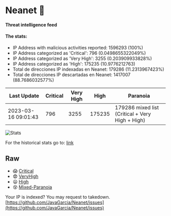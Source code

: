 # Neanet :hocho:
#### Threat intelligence feed
#### The stats:

- IP Address with malicious activities reported: 1596293 (100%)
- IP Address categorized as 'Critical':  796 (0.0498655322049%)
- IP Address categorized as 'Very High':  3255 (0.203909933828%)
- IP Address categorized as 'High':  175235 (10.9776212763)
- Total de direcciones IP indexadas en Neanet:  179286 (11.2313967423%)
- Total de direcciones IP descartadas en Neanet:  1417007 (88.7686032577%)

| Last Update | Critical | Very High | High | Paranoia |
| --- | --- | --- | --- | --- |
| 2023-03-16 09:01:43 | 796 | 3255 | 175235 | 179286 mixed list (Critical + Very High + High)|

![Stats](https://docs.google.com/spreadsheets/d/e/2PACX-1vSnaNMIXVabIpDJjufMlzH7poXnshF3mgd8Is1g9ytUEzVsP5my4Trn8f-xkoLLQ38xpL3HtmUexLo6/pubchart?oid=501124687&format=image)

For the historical stats go to: [link](/stats.csv)
## Raw
- :scream: [Critical](https://raw.githubusercontent.com/JavaGarcia/Neanet/master/blacklists/neanet_critical.txt)
- :fearful: [VeryHigh](https://raw.githubusercontent.com/JavaGarcia/Neanet/master/blacklists/neanet_veryHigh.txtt)
- :frowning: [High](https://raw.githubusercontent.com/JavaGarcia/Neanet/master/blacklists/neanet_high.txt)
- :dizzy_face: [Mixed-Paranoia](https://raw.githubusercontent.com/JavaGarcia/Neanet/master/blacklists/neanet_all.txt)


Your IP is indexed? You may request to takedown. [https://github.com/JavaGarcia/Neanet/issues](https://github.com/JavaGarcia/Neanet/issues)












































































































































































































































































































































































































































































































































































































































































































































































































































































































































































































































































































































































































































































































































































































































































































































































































































































































































































































































































































































































































































































































































































































































































































































































































































































































































































































































































































































































































































































































































































































































































































































































































































































































































































































































































































































































































































































































































































































































































































































































































































































































































































































































































































































































































































































































































































































































































































































































































































































































































































































































































































































































































































































































































































































































































































































































































































































































































































































































































































































































































































































































































































































































































































































































































































































































































































































































































































































































































































































































































































































































































































































































































































































































































































































































































































































































































































































































































































































































































































































































































































































































































































































































































































































































































































































































































































































































































































































































































































































































































































































































































































































































































































































































































































































































































































































































































































































































































































































































































































































































































































































































